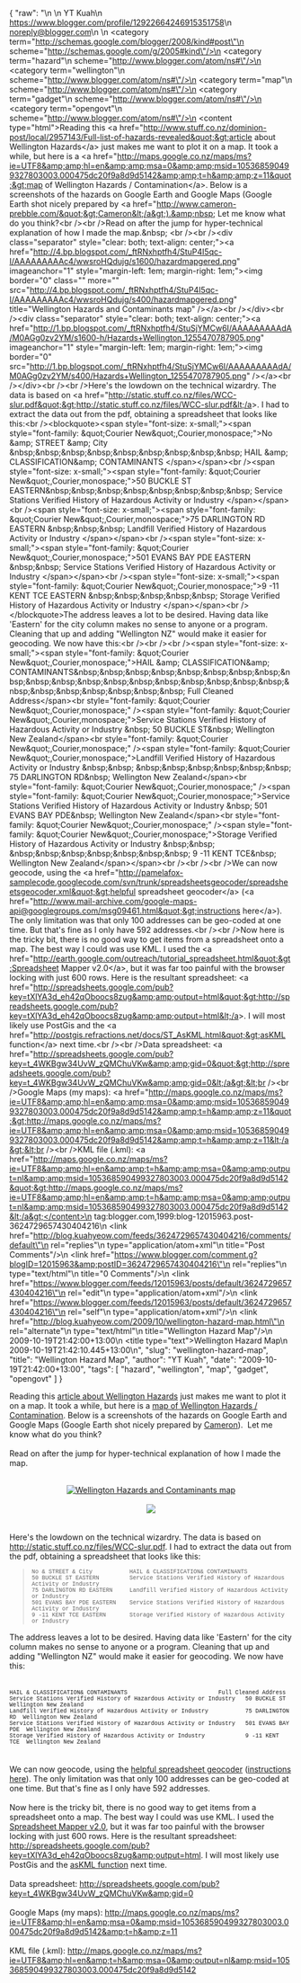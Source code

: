 {
  "raw": "<entry>\n  <author>\n    <name>YT Kuah</name>\n    <uri>https://www.blogger.com/profile/12922664246915351758</uri>\n    <email>noreply@blogger.com</email>\n  </author>\n  <category term=\"http://schemas.google.com/blogger/2008/kind#post\"\n    scheme=\"http://schemas.google.com/g/2005#kind\"/>\n  <category term=\"hazard\"\n    scheme=\"http://www.blogger.com/atom/ns#\"/>\n  <category term=\"wellington\"\n    scheme=\"http://www.blogger.com/atom/ns#\"/>\n  <category term=\"map\"\n    scheme=\"http://www.blogger.com/atom/ns#\"/>\n  <category term=\"gadget\"\n    scheme=\"http://www.blogger.com/atom/ns#\"/>\n  <category term=\"opengovt\"\n    scheme=\"http://www.blogger.com/atom/ns#\"/>\n  <content type=\"html\">Reading this &lt;a href=&quot;http://www.stuff.co.nz/dominion-post/local/2957143/Full-list-of-hazards-revealed&quot;&gt;article about Wellington Hazards&lt;/a&gt; just makes me want to plot it on a map. It took a while, but here is a &lt;a href=&quot;http://maps.google.co.nz/maps/ms?ie=UTF8&amp;amp;hl=en&amp;amp;msa=0&amp;amp;msid=105368590499327803003.000475dc20f9a8d9d5142&amp;amp;t=h&amp;amp;z=11&quot;&gt;map of Wellington Hazards / Contamination&lt;/a&gt;. Below is a screenshots of the hazards on Google Earth and Google Maps (Google Earth shot nicely prepared by &lt;a href=&quot;http://www.cameron-prebble.com/&quot;&gt;Cameron&lt;/a&gt;).&amp;nbsp; Let me know what do you think?&lt;br /&gt;&lt;br /&gt;Read on after the jump for hyper-technical explanation of how I made the map.&amp;nbsp; &lt;br /&gt;&lt;br /&gt;&lt;div class=&quot;separator&quot; style=&quot;clear: both; text-align: center;&quot;&gt;&lt;a href=&quot;http://4.bp.blogspot.com/_ftRNxhptfh4/StuP4I5qc-I/AAAAAAAAAc4/wwsroHQdujg/s1600/hazardmapgered.png&quot; imageanchor=&quot;1&quot; style=&quot;margin-left: 1em; margin-right: 1em;&quot;&gt;&lt;img border=&quot;0&quot; class=&quot;&quot; more=&quot;&quot; src=&quot;http://4.bp.blogspot.com/_ftRNxhptfh4/StuP4I5qc-I/AAAAAAAAAc4/wwsroHQdujg/s400/hazardmapgered.png&quot; title=&quot;Wellington Hazards and Contaminants map&quot; /&gt;&lt;/a&gt;&lt;br /&gt;&lt;/div&gt;&lt;br /&gt;&lt;div class=&quot;separator&quot; style=&quot;clear: both; text-align: center;&quot;&gt;&lt;a href=&quot;http://1.bp.blogspot.com/_ftRNxhptfh4/StuSjYMCw6I/AAAAAAAAAdA/M0AGg0zv2YM/s1600-h/Hazards+Wellington_1255470787905.png&quot; imageanchor=&quot;1&quot; style=&quot;margin-left: 1em; margin-right: 1em;&quot;&gt;&lt;img border=&quot;0&quot; src=&quot;http://1.bp.blogspot.com/_ftRNxhptfh4/StuSjYMCw6I/AAAAAAAAAdA/M0AGg0zv2YM/s400/Hazards+Wellington_1255470787905.png&quot; /&gt;&lt;/a&gt;&lt;br /&gt;&lt;/div&gt;&lt;br /&gt;&lt;br /&gt;Here's the lowdown on the technical wizardry. The data is based on &lt;a href=&quot;http://static.stuff.co.nz/files/WCC-slur.pdf&quot;&gt;http://static.stuff.co.nz/files/WCC-slur.pdf&lt;/a&gt;. I had to extract the data out from the pdf, obtaining a spreadsheet that looks like this:&lt;br /&gt;&lt;blockquote&gt;&lt;span style=&quot;font-size: x-small;&quot;&gt;&lt;span style=&quot;font-family: &amp;quot;Courier New&amp;quot;,Courier,monospace;&quot;&gt;No &amp;amp; STREET &amp;amp; City &amp;nbsp;&amp;nbsp;&amp;nbsp;&amp;nbsp;&amp;nbsp;&amp;nbsp;&amp;nbsp;&amp;nbsp;&amp;nbsp; HAIL &amp;amp; CLASSIFICATION&amp;amp; CONTAMINANTS &lt;/span&gt;&lt;/span&gt;&lt;br /&gt;&lt;span style=&quot;font-size: x-small;&quot;&gt;&lt;span style=&quot;font-family: &amp;quot;Courier New&amp;quot;,Courier,monospace;&quot;&gt;50 BUCKLE ST EASTERN&amp;nbsp;&amp;nbsp;&amp;nbsp;&amp;nbsp;&amp;nbsp;&amp;nbsp;&amp;nbsp;&amp;nbsp; Service Stations Verified History of Hazardous Activity or Industry &lt;/span&gt;&lt;/span&gt;&lt;br /&gt;&lt;span style=&quot;font-size: x-small;&quot;&gt;&lt;span style=&quot;font-family: &amp;quot;Courier New&amp;quot;,Courier,monospace;&quot;&gt;75 DARLINGTON RD EASTERN &amp;nbsp;&amp;nbsp;&amp;nbsp; Landfill Verified History of Hazardous Activity or Industry &lt;/span&gt;&lt;/span&gt;&lt;br /&gt;&lt;span style=&quot;font-size: x-small;&quot;&gt;&lt;span style=&quot;font-family: &amp;quot;Courier New&amp;quot;,Courier,monospace;&quot;&gt;501 EVANS BAY PDE EASTERN &amp;nbsp;&amp;nbsp; Service Stations Verified History of Hazardous Activity or Industry &lt;/span&gt;&lt;/span&gt;&lt;br /&gt;&lt;span style=&quot;font-size: x-small;&quot;&gt;&lt;span style=&quot;font-family: &amp;quot;Courier New&amp;quot;,Courier,monospace;&quot;&gt;9 -11 KENT TCE EASTERN &amp;nbsp;&amp;nbsp;&amp;nbsp;&amp;nbsp;&amp;nbsp; Storage Verified History of Hazardous Activity or Industry &lt;/span&gt;&lt;/span&gt;&lt;br /&gt;&lt;/blockquote&gt;The address leaves a lot to be desired. Having data like 'Eastern' for the city column makes no sense to anyone or a program. Cleaning that up and adding &quot;Wellington NZ&quot; would make it easier for geocoding. We now have this:&lt;br /&gt;&lt;br /&gt;&lt;br /&gt;&lt;span style=&quot;font-size: x-small;&quot;&gt;&lt;span style=&quot;font-family: &amp;quot;Courier New&amp;quot;,Courier,monospace;&quot;&gt;HAIL &amp;amp; CLASSIFICATION&amp;amp; CONTAMINANTS&amp;nbsp;&amp;nbsp;&amp;nbsp;&amp;nbsp;&amp;nbsp;&amp;nbsp;&amp;nbsp;&amp;nbsp;&amp;nbsp;&amp;nbsp;&amp;nbsp;&amp;nbsp;&amp;nbsp;&amp;nbsp;&amp;nbsp;&amp;nbsp;&amp;nbsp;&amp;nbsp;&amp;nbsp;&amp;nbsp;&amp;nbsp;&amp;nbsp;&amp;nbsp;&amp;nbsp;&amp;nbsp;&amp;nbsp; Full Cleaned Address&lt;/span&gt;&lt;br style=&quot;font-family: &amp;quot;Courier New&amp;quot;,Courier,monospace;&quot; /&gt;&lt;span style=&quot;font-family: &amp;quot;Courier New&amp;quot;,Courier,monospace;&quot;&gt;Service Stations Verified History of Hazardous Activity or Industry &amp;nbsp; 50 BUCKLE ST&amp;nbsp; Wellington New Zealand&lt;/span&gt;&lt;br style=&quot;font-family: &amp;quot;Courier New&amp;quot;,Courier,monospace;&quot; /&gt;&lt;span style=&quot;font-family: &amp;quot;Courier New&amp;quot;,Courier,monospace;&quot;&gt;Landfill Verified History of Hazardous Activity or Industry &amp;nbsp;&amp;nbsp; &amp;nbsp;&amp;nbsp;&amp;nbsp;&amp;nbsp;&amp;nbsp;&amp;nbsp; 75 DARLINGTON RD&amp;nbsp; Wellington New Zealand&lt;/span&gt;&lt;br style=&quot;font-family: &amp;quot;Courier New&amp;quot;,Courier,monospace;&quot; /&gt;&lt;span style=&quot;font-family: &amp;quot;Courier New&amp;quot;,Courier,monospace;&quot;&gt;Service Stations Verified History of Hazardous Activity or Industry &amp;nbsp; 501 EVANS BAY PDE&amp;nbsp; Wellington New Zealand&lt;/span&gt;&lt;br style=&quot;font-family: &amp;quot;Courier New&amp;quot;,Courier,monospace;&quot; /&gt;&lt;span style=&quot;font-family: &amp;quot;Courier New&amp;quot;,Courier,monospace;&quot;&gt;Storage Verified History of Hazardous Activity or Industry &amp;nbsp;&amp;nbsp; &amp;nbsp;&amp;nbsp;&amp;nbsp;&amp;nbsp;&amp;nbsp;&amp;nbsp;&amp;nbsp; 9 -11 KENT TCE&amp;nbsp; Wellington New Zealand&lt;/span&gt;&lt;/span&gt;&lt;br /&gt;&lt;br /&gt;&lt;br /&gt;We can now geocode, using the &lt;a href=&quot;http://pamelafox-samplecode.googlecode.com/svn/trunk/spreadsheetsgeocoder/spreadsheetsgeocoder.xml&quot;&gt;helpful spreadsheet geocoder&lt;/a&gt; (&lt;a href=&quot;http://www.mail-archive.com/google-maps-api@googlegroups.com/msg09461.html&quot;&gt;instructions here&lt;/a&gt;). The only limitation was that only 100 addresses can be geo-coded at one time. But that's fine as I only have 592 addresses.&lt;br /&gt;&lt;br /&gt;Now here is the tricky bit, there is no good way to get items from a spreadsheet onto a map. The best way I could was use KML. I used the &lt;a href=&quot;http://earth.google.com/outreach/tutorial_spreadsheet.html&quot;&gt;Spreadsheet Mapper v2.0&lt;/a&gt;, but it was far too painful with the browser locking with just 600 rows. Here is the resultant spreadsheet: &lt;a href=&quot;http://spreadsheets.google.com/pub?key=tXlYA3d_eh42qOboocs8zug&amp;amp;output=html&quot;&gt;http://spreadsheets.google.com/pub?key=tXlYA3d_eh42qOboocs8zug&amp;amp;output=html&lt;/a&gt;. I will most likely use PostGis and the &lt;a href=&quot;http://postgis.refractions.net/docs/ST_AsKML.html&quot;&gt;asKML function&lt;/a&gt; next time.&lt;br /&gt;&lt;br /&gt;Data spreadsheet: &lt;a href=&quot;http://spreadsheets.google.com/pub?key=t_4WKBgw34UvW_zQMChuVKw&amp;amp;gid=0&quot;&gt;http://spreadsheets.google.com/pub?key=t_4WKBgw34UvW_zQMChuVKw&amp;amp;gid=0&lt;/a&gt;&lt;br /&gt;&lt;br /&gt;Google Maps (my maps): &lt;a href=&quot;http://maps.google.co.nz/maps/ms?ie=UTF8&amp;amp;hl=en&amp;amp;msa=0&amp;amp;msid=105368590499327803003.000475dc20f9a8d9d5142&amp;amp;t=h&amp;amp;z=11&quot;&gt;http://maps.google.co.nz/maps/ms?ie=UTF8&amp;amp;hl=en&amp;amp;msa=0&amp;amp;msid=105368590499327803003.000475dc20f9a8d9d5142&amp;amp;t=h&amp;amp;z=11&lt;/a&gt;&lt;br /&gt;&lt;br /&gt;KML file (.kml): &lt;a href=&quot;http://maps.google.co.nz/maps/ms?ie=UTF8&amp;amp;hl=en&amp;amp;t=h&amp;amp;msa=0&amp;amp;output=nl&amp;amp;msid=105368590499327803003.000475dc20f9a8d9d5142&quot;&gt;http://maps.google.co.nz/maps/ms?ie=UTF8&amp;amp;hl=en&amp;amp;t=h&amp;amp;msa=0&amp;amp;output=nl&amp;amp;msid=105368590499327803003.000475dc20f9a8d9d5142&lt;/a&gt;</content>\n  <id>tag:blogger.com,1999:blog-12015963.post-3624729657430404216</id>\n  <link href=\"http://blog.kuahyeow.com/feeds/3624729657430404216/comments/default\"\n    rel=\"replies\"\n    type=\"application/atom+xml\"\n    title=\"Post Comments\"/>\n  <link href=\"https://www.blogger.com/comment.g?blogID=12015963&amp;postID=3624729657430404216\"\n    rel=\"replies\"\n    type=\"text/html\"\n    title=\"0 Comments\"/>\n  <link href=\"https://www.blogger.com/feeds/12015963/posts/default/3624729657430404216\"\n    rel=\"edit\"\n    type=\"application/atom+xml\"/>\n  <link href=\"https://www.blogger.com/feeds/12015963/posts/default/3624729657430404216\"\n    rel=\"self\"\n    type=\"application/atom+xml\"/>\n  <link href=\"http://blog.kuahyeow.com/2009/10/wellington-hazard-map.html\"\n    rel=\"alternate\"\n    type=\"text/html\"\n    title=\"Wellington Hazard Map\"/>\n  <published>2009-10-19T21:42:00+13:00</published>\n  <title type=\"text\">Wellington Hazard Map</title>\n  <updated>2009-10-19T21:42:10.445+13:00</updated>\n</entry>",
  "slug": "wellington-hazard-map",
  "title": "Wellington Hazard Map",
  "author": "YT Kuah",
  "date": "2009-10-19T21:42:00+13:00",
  "tags": [
    "hazard",
    "wellington",
    "map",
    "gadget",
    "opengovt"
  ]
}

Reading this <a href="http://www.stuff.co.nz/dominion-post/local/2957143/Full-list-of-hazards-revealed">article about Wellington Hazards</a> just makes me want to plot it on a map. It took a while, but here is a <a href="http://maps.google.co.nz/maps/ms?ie=UTF8&amp;hl=en&amp;msa=0&amp;msid=105368590499327803003.000475dc20f9a8d9d5142&amp;t=h&amp;z=11">map of Wellington Hazards / Contamination</a>. Below is a screenshots of the hazards on Google Earth and Google Maps (Google Earth shot nicely prepared by <a href="http://www.cameron-prebble.com/">Cameron</a>).&nbsp; Let me know what do you think?<br /><br />Read on after the jump for hyper-technical explanation of how I made the map.&nbsp; <br /><br /><div class="separator" style="clear: both; text-align: center;"><a href="http://4.bp.blogspot.com/_ftRNxhptfh4/StuP4I5qc-I/AAAAAAAAAc4/wwsroHQdujg/s1600/hazardmapgered.png" imageanchor="1" style="margin-left: 1em; margin-right: 1em;"><img border="0" class="" more="" src="http://4.bp.blogspot.com/_ftRNxhptfh4/StuP4I5qc-I/AAAAAAAAAc4/wwsroHQdujg/s400/hazardmapgered.png" title="Wellington Hazards and Contaminants map" /></a><br /></div><br /><div class="separator" style="clear: both; text-align: center;"><a href="http://1.bp.blogspot.com/_ftRNxhptfh4/StuSjYMCw6I/AAAAAAAAAdA/M0AGg0zv2YM/s1600-h/Hazards+Wellington_1255470787905.png" imageanchor="1" style="margin-left: 1em; margin-right: 1em;"><img border="0" src="http://1.bp.blogspot.com/_ftRNxhptfh4/StuSjYMCw6I/AAAAAAAAAdA/M0AGg0zv2YM/s400/Hazards+Wellington_1255470787905.png" /></a><br /></div><br /><br />Here's the lowdown on the technical wizardry. The data is based on <a href="http://static.stuff.co.nz/files/WCC-slur.pdf">http://static.stuff.co.nz/files/WCC-slur.pdf</a>. I had to extract the data out from the pdf, obtaining a spreadsheet that looks like this:<br /><blockquote><span style="font-size: x-small;"><span style="font-family: &quot;Courier New&quot;,Courier,monospace;">No &amp; STREET &amp; City &nbsp;&nbsp;&nbsp;&nbsp;&nbsp;&nbsp;&nbsp;&nbsp;&nbsp; HAIL &amp; CLASSIFICATION&amp; CONTAMINANTS </span></span><br /><span style="font-size: x-small;"><span style="font-family: &quot;Courier New&quot;,Courier,monospace;">50 BUCKLE ST EASTERN&nbsp;&nbsp;&nbsp;&nbsp;&nbsp;&nbsp;&nbsp;&nbsp; Service Stations Verified History of Hazardous Activity or Industry </span></span><br /><span style="font-size: x-small;"><span style="font-family: &quot;Courier New&quot;,Courier,monospace;">75 DARLINGTON RD EASTERN &nbsp;&nbsp;&nbsp; Landfill Verified History of Hazardous Activity or Industry </span></span><br /><span style="font-size: x-small;"><span style="font-family: &quot;Courier New&quot;,Courier,monospace;">501 EVANS BAY PDE EASTERN &nbsp;&nbsp; Service Stations Verified History of Hazardous Activity or Industry </span></span><br /><span style="font-size: x-small;"><span style="font-family: &quot;Courier New&quot;,Courier,monospace;">9 -11 KENT TCE EASTERN &nbsp;&nbsp;&nbsp;&nbsp;&nbsp; Storage Verified History of Hazardous Activity or Industry </span></span><br /></blockquote>The address leaves a lot to be desired. Having data like 'Eastern' for the city column makes no sense to anyone or a program. Cleaning that up and adding "Wellington NZ" would make it easier for geocoding. We now have this:<br /><br /><br /><span style="font-size: x-small;"><span style="font-family: &quot;Courier New&quot;,Courier,monospace;">HAIL &amp; CLASSIFICATION&amp; CONTAMINANTS&nbsp;&nbsp;&nbsp;&nbsp;&nbsp;&nbsp;&nbsp;&nbsp;&nbsp;&nbsp;&nbsp;&nbsp;&nbsp;&nbsp;&nbsp;&nbsp;&nbsp;&nbsp;&nbsp;&nbsp;&nbsp;&nbsp;&nbsp;&nbsp;&nbsp;&nbsp; Full Cleaned Address</span><br style="font-family: &quot;Courier New&quot;,Courier,monospace;" /><span style="font-family: &quot;Courier New&quot;,Courier,monospace;">Service Stations Verified History of Hazardous Activity or Industry &nbsp; 50 BUCKLE ST&nbsp; Wellington New Zealand</span><br style="font-family: &quot;Courier New&quot;,Courier,monospace;" /><span style="font-family: &quot;Courier New&quot;,Courier,monospace;">Landfill Verified History of Hazardous Activity or Industry &nbsp;&nbsp; &nbsp;&nbsp;&nbsp;&nbsp;&nbsp;&nbsp; 75 DARLINGTON RD&nbsp; Wellington New Zealand</span><br style="font-family: &quot;Courier New&quot;,Courier,monospace;" /><span style="font-family: &quot;Courier New&quot;,Courier,monospace;">Service Stations Verified History of Hazardous Activity or Industry &nbsp; 501 EVANS BAY PDE&nbsp; Wellington New Zealand</span><br style="font-family: &quot;Courier New&quot;,Courier,monospace;" /><span style="font-family: &quot;Courier New&quot;,Courier,monospace;">Storage Verified History of Hazardous Activity or Industry &nbsp;&nbsp; &nbsp;&nbsp;&nbsp;&nbsp;&nbsp;&nbsp;&nbsp; 9 -11 KENT TCE&nbsp; Wellington New Zealand</span></span><br /><br /><br />We can now geocode, using the <a href="http://pamelafox-samplecode.googlecode.com/svn/trunk/spreadsheetsgeocoder/spreadsheetsgeocoder.xml">helpful spreadsheet geocoder</a> (<a href="http://www.mail-archive.com/google-maps-api@googlegroups.com/msg09461.html">instructions here</a>). The only limitation was that only 100 addresses can be geo-coded at one time. But that's fine as I only have 592 addresses.<br /><br />Now here is the tricky bit, there is no good way to get items from a spreadsheet onto a map. The best way I could was use KML. I used the <a href="http://earth.google.com/outreach/tutorial_spreadsheet.html">Spreadsheet Mapper v2.0</a>, but it was far too painful with the browser locking with just 600 rows. Here is the resultant spreadsheet: <a href="http://spreadsheets.google.com/pub?key=tXlYA3d_eh42qOboocs8zug&amp;output=html">http://spreadsheets.google.com/pub?key=tXlYA3d_eh42qOboocs8zug&amp;output=html</a>. I will most likely use PostGis and the <a href="http://postgis.refractions.net/docs/ST_AsKML.html">asKML function</a> next time.<br /><br />Data spreadsheet: <a href="http://spreadsheets.google.com/pub?key=t_4WKBgw34UvW_zQMChuVKw&amp;gid=0">http://spreadsheets.google.com/pub?key=t_4WKBgw34UvW_zQMChuVKw&amp;gid=0</a><br /><br />Google Maps (my maps): <a href="http://maps.google.co.nz/maps/ms?ie=UTF8&amp;hl=en&amp;msa=0&amp;msid=105368590499327803003.000475dc20f9a8d9d5142&amp;t=h&amp;z=11">http://maps.google.co.nz/maps/ms?ie=UTF8&amp;hl=en&amp;msa=0&amp;msid=105368590499327803003.000475dc20f9a8d9d5142&amp;t=h&amp;z=11</a><br /><br />KML file (.kml): <a href="http://maps.google.co.nz/maps/ms?ie=UTF8&amp;hl=en&amp;t=h&amp;msa=0&amp;output=nl&amp;msid=105368590499327803003.000475dc20f9a8d9d5142">http://maps.google.co.nz/maps/ms?ie=UTF8&amp;hl=en&amp;t=h&amp;msa=0&amp;output=nl&amp;msid=105368590499327803003.000475dc20f9a8d9d5142</a>
